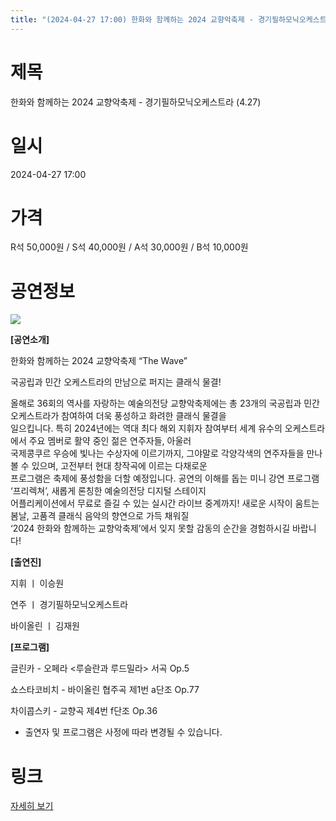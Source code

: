 ```yaml
---
title: "(2024-04-27 17:00) 한화와 함께하는 2024 교향악축제 - 경기필하모닉오케스트라 (4.27)"
---
```


# 제목
한화와 함께하는 2024 교향악축제 - 경기필하모닉오케스트라 (4.27)

# 일시
2024-04-27 17:00

# 가격
R석 50,000원 / S석 40,000원 / A석 30,000원 / B석 10,000원

# 공연정보
![](https://center.sac.or.kr/SAC/File/RentConfirm/editor/fc9cc6ec-6f24-4c76-99ff-88e8f3e570ab)    
    
**[공연소개]**  
  
한화와 함께하는 2024 교향악축제 “The Wave”  
  
국공립과 민간 오케스트라의 만남으로 퍼지는 클래식 물결!  
  
올해로 36회의 역사를 자랑하는 예술의전당 교향악축제에는 총 23개의 국공립과 민간 오케스트라가 참여하여 더욱 풍성하고 화려한 클래식 물결을  
일으킵니다. 특히 2024년에는 역대 최다 해외 지휘자 참여부터 세계 유수의 오케스트라에서 주요 멤버로 활약 중인 젊은 연주자들, 아울러  
국제콩쿠르 우승에 빛나는 수상자에 이르기까지, 그야말로 각양각색의 연주자들을 만나볼 수 있으며, 고전부터 현대 창작곡에 이르는 다채로운  
프로그램은 축제에 풍성함을 더할 예정입니다. 공연의 이해를 돕는 미니 강연 프로그램 ‘프리렉쳐’, 새롭게 론칭한 예술의전당 디지털 스테이지  
어플리케이션에서 무료로 즐길 수 있는 실시간 라이브 중계까지! 새로운 시작이 움트는 봄날, 고품격 클래식 음악의 향연으로 가득 채워질  
‘2024 한화와 함께하는 교향악축제’에서 잊지 못할 감동의 순간을 경험하시길 바랍니다!  
  
    
**[출연진]**  
  
지휘 ㅣ 이승원  
  
연주 ㅣ 경기필하모닉오케스트라  
  
바이올린 ㅣ 김재원  
  
**[프로그램]**  
  
글린카 - 오페라 <루슬란과 루드밀라> 서곡 Op.5  
  
쇼스타코비치 - 바이올린 협주곡 제1번 a단조 Op.77  
  
차이콥스키 - 교향곡 제4번 f단조 Op.36  
  
* 출연자 및 프로그램은 사정에 따라 변경될 수 있습니다.  
  


# 링크
[자세히 보기](https://www.sac.or.kr/site/main/show/show_view?SN=61290 "https://www.sac.or.kr/site/main/show/show_view?SN=61290")
